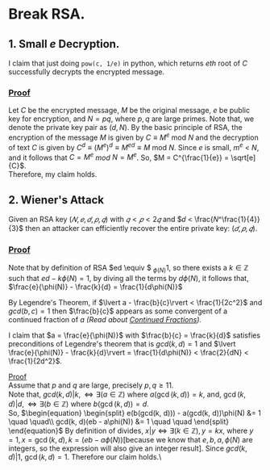 # Break RSA.

## 1. Small $e$ Decryption.
I claim that just doing `pow(c, 1/e)` in python, which returns *eth* root of *C* successfully decrypts the encrypted message.
### <ins>Proof</ins>
Let $C$ be the encrypted message, $M$ be the original message, $e$ be public key for encryption, and $N = pq$, where $p, q$ are large primes. Note that, we denote the private key pair as $(d, N)$. By the basic principle of RSA, the encryption of the message $M$ is given by $C \equiv M^e$ mod $N$ and the decryption of text $C$ is given by $C^{d}\equiv (M^{e})^{d}\equiv M^{ed}\equiv M$ mod $N$.
Since $e$ is small, $m^e$ < $N$, and it follows that $C = M^e$ *mod* $N = M^e$. So, $M = C^{\frac{1}{e}} = \sqrt[e]{C}$. <br> Therefore, my claim holds.

## 2. Wiener's Attack
Given an RSA key $(𝑁, 𝑒, 𝑑, 𝑝, 𝑞)$ with $𝑞 < 𝑝 < 2𝑞$ and $𝑑 < \frac{𝑁^\frac{1}{4}}{3}$ then an attacker can efficiently recover the entire private key: $(𝑑, 𝑝, 𝑞).$ 
### <ins>Proof</ins>

Note that by definition of RSA $ed \equiv $ $_{\phi(N)} 1$, so there exists a $k \in \mathbb{Z}$ such that $ed - k\phi(N) = 1$, by diving all the terms by $d\phi(N)$, it follows that, $\frac{e}{\phi(N)} - \frac{k}{d} = \frac{1}{d\phi(N)}$

By Legendre's Theorem, 
if $\lvert a - \frac{b}{c}\rvert < \frac{1}{2c^2}$ and $gcd(b,c)=1$ then $\frac{b}{c}$ appears as some convergent of a continued fraction of $a$ *(Read about [Continued Fractions](https://en.wikipedia.org/wiki/Continued_fraction)).* 


I claim that $a = \frac{e}{\phi(N)}$ with $\frac{b}{c} = \frac{k}{d}$ satisfies preconditions of Legendre's theorem that is $gcd(k,d)=1$ and $\lvert \frac{e}{\phi(N)} - \frac{k}{d}\rvert = \frac{1}{d\phi(N)} < \frac{2}{dN} < \frac{1}{2d^2}$.

<ins>Proof</ins><br>
Assume that $p$ and $q$ are large, precisely $p, q \geq 11$.<br>
Note that, $gcd(k,d) | k,  \iff \exists (a \in \mathbb{Z})$ where $a(\gcd(k, d)) = k$, and, $\gcd(k,d) | d,  \iff \exists (b \in \mathbb{Z})$ where  $b(\gcd(k, d)) = d.$
<br> So, 
$\begin{equation}
    \begin{split}
        e(b(gcd(k, d))) - a(gcd(k, d))\phi(N) &= 1 \quad \quad\\
        gcd(k, d)(eb - a\phi(N)) &= 1 \quad \quad 
    \end{split}
\end{equation}$
By definition of divides, $x | y \iff \exists(k \in \mathbb{Z}) 
, y = kx$, where $y = 1, x = \gcd(k,d),  k = (eb-a\phi(N))$[because we know that $e,b,a,\phi(N)$ are integers, so the expression will also give an integer result]. Since $gcd(k,d)|1$,  $\gcd(k,d)=1$. Therefore our claim holds.\\
<!-- 
Let $C = M^e$ *mod* $N$, where $C$ is the encrypted message, M is the original message, $N = pq$, and $e$ is public key for encryption.
Note that, we denote the private key pair as $(d, N)$. The encryption of the message $M$ is given by $C \equiv M^e$ mod $N$ and the decryption of  text $C$ is given by $C^{d}\equiv (M^{e})^{d}\equiv M^{ed}\equiv M$ mod $N$. <br>

Let $N = pq$ be an RSA-modulus, where $p$ and $q$ are primes of equal bit-size. <br>
Let $e$ be the public exponent and $d$ be the secret exponent satisfying
$ed = 1$ *mod* $\phi(N)$, where $\phi(N) = (p-1)(q-1)$ is the Euler's phi function. <br>
Note that we denote by $Z^*_{\phi(N)}$
the multiplicative group of invertible integers modulo $\phi(N)$. An RSA public key
is a tuple $(N, e)$ ∈ $Z * Z^*_{\phi(N)}$
$\phi(N)$.

Since $ed = 1$ *mod* $\phi(N)$, there exists a $k$ such that $ed - k\phi(N) = 1$. Therefore, by diving all terms by $d\phi(N)$, it follows that, $|\frac{e}{\phi(N)} - \frac{k}{d} = \frac{1}{d\phi(N)}|$.

Let G =  --> 
